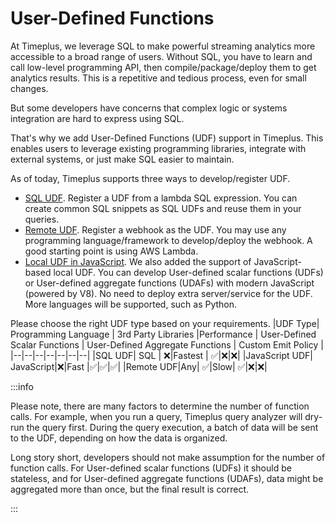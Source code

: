 # User-Defined Functions

At Timeplus, we leverage SQL to make powerful streaming analytics more accessible to a broad range of users. Without SQL, you have to learn and call low-level programming API, then compile/package/deploy them to get analytics results. This is a repetitive and tedious process, even for small changes.

But some developers have concerns that complex logic or systems integration are hard to express using SQL.

That's why we add User-Defined Functions (UDF) support in Timeplus. This enables users to leverage existing programming libraries, integrate with external systems, or just make SQL easier to maintain.

As of today, Timeplus supports three ways to develop/register UDF.

* [SQL UDF](/sql-udf). Register a UDF from a lambda SQL expression. You can create common SQL snippets as SQL UDFs and reuse them in your queries.
* [Remote UDF](/remote-udf). Register a webhook as the UDF. You may use any programming language/framework to develop/deploy the webhook. A good starting point is using AWS Lambda.
* [Local UDF in JavaScript](/js-udf). We also added the support of JavaScript-based local UDF. You can develop User-defined scalar functions (UDFs) or User-defined aggregate functions (UDAFs) with modern JavaScript (powered by V8). No need to deploy extra server/service for the UDF. More languages will be supported, such as Python.

Please choose the right UDF type based on your requirements.
|UDF Type| Programming Language | 3rd Party Libraries |Performance | User-Defined Scalar Functions | User-Defined Aggregate Functions | Custom Emit Policy |
|--|--|--|--|--|--|--|
|SQL UDF| SQL | ❌|Fastest | ✅|❌|❌|
|JavaScript UDF| JavaScript|❌|Fast |✅|✅|✅|
|Remote UDF|Any| ✅|Slow| ✅|❌|❌|

:::info

Please note, there are many factors to determine the number of function calls. For example, when you run a query, Timeplus query analyzer will dry-run the query first. During the query execution, a batch of data will be sent to the UDF, depending on how the data is organized.

Long story short, developers should not make assumption for the number of function calls. For User-defined scalar functions (UDFs) it should be stateless, and for User-defined aggregate functions (UDAFs), data might be aggregated more than once, but the final result is correct.

:::
